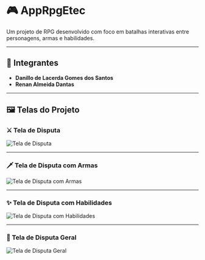 # 🎮 AppRpgEtec

Um projeto de RPG desenvolvido com foco em batalhas interativas entre personagens, armas e habilidades.

---

## 👥 Integrantes

- **Danillo de Lacerda Gomes dos Santos**  
- **Renan Almeida Dantas**

---

## 🖼️ Telas do Projeto

### ⚔️ Tela de Disputa
![Tela de Disputa](https://github.com/user-attachments/assets/89327aeb-a81d-43e9-9a14-958302022bed)

---

### 🗡️ Tela de Disputa com Armas
![Tela de Disputa com Armas](https://github.com/user-attachments/assets/c0a08326-0e7c-485e-bb63-92b4a95643d5)

---

### ✨ Tela de Disputa com Habilidades
![Tela de Disputa com Habilidades](https://github.com/user-attachments/assets/1c202480-4960-4f07-91c5-02e7fcd5aa14)

---

### 🧠 Tela de Disputa Geral
![Tela de Disputa Geral](https://github.com/user-attachments/assets/dd939536-6dd7-4680-9600-ca4a7a501362)
